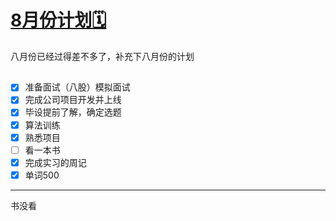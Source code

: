 # [8月份计划🗓️](https://github.com/HealUP/MyBlog/issues/44)

八月份已经过得差不多了，补充下八月份的计划
## 
- [x] 准备面试（八股）模拟面试
- [x] 完成公司项目开发并上线
- [x] 毕设提前了解，确定选题
- [x] 算法训练
- [x] 熟悉项目
- [ ] 看一本书
- [x] 完成实习的周记
- [x] 单词500

---

书没看 
